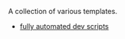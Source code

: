 A collection of various templates.

- [fully automated dev scripts](https://css-tricks.com/why-npm-scripts/)

